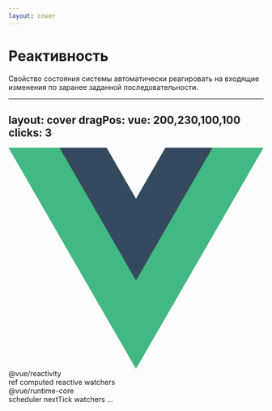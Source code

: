 ```yaml
---
layout: cover
---
```


<div transition transition-500 :class="$clicks > 0 && 'translate-y--50 translate-x--20 left-1/2 scale-85 op80'">
  <h1 text="5xl!">Реактивность</h1>
</div>

<span v-if="$clicks <= 0" opacity-75>Свойство состояния системы автоматически реагировать на входящие изменения по заранее заданной последовательности.</span>

<Stepper :steps="[{
  irritant: 'prms-hidden',
  state: 'prms-hidden',
  subscribers: 'prms-hidden',
  effects: 'prms-hidden',
  scheduler: 'prms-hidden',
  arrowState: 'prms-hidden',
  arrowSubscribers: 'prms-hidden',
  arrowIrritant: 'prms-hidden',
  arrowSchedulerState: 'prms-hidden',
  arrowSchedulerEffects: 'prms-hidden',
}, {
  state: '',
},{
  subscribers: '',
  arrowState: ''
},
{
  effects: '',
  arrowSubscribers: ''
},
{
  irritant: 'rounded-full h-11 w-11',
  arrowIrritant: '',
  subscribers: 'border-red/60 bg-red/40',
  effects: 'border-red/60 bg-red/40'
},
{
  scheduler,
  subscribers: '',
  effects: '',
  arrowSchedulerState: '',
  arrowSchedulerEffects: ''
}]" v-slot="config">
  <div>
    <AtomCard :class="[config.state, $clicks > 1 ? 'position-400_220': 'position-490_260']" title="State" />
  </div>
  <div>
    <AtomCard class="position-600_220" :class="config.subscribers" title="Subscribers" />
    <SvgArrow x1="452" y1="220" x2="514" y2="220" :class="config.arrowState" />
  </div>
  <div>
    <AtomCard class="position-800_320" :class="config.effects" title="Effects" />
    <SvgArrow x1="682" y1="226" x2="760" y2="282" :class="config.arrowSubscribers" />
  </div>
  <div>
    <AtomCard class="position-200_220" :class="config.irritant" color="purple" />
    <SvgArrow x1="236" y1="220" x2="340" y2="220" :class="config.arrowIrritant" />
  </div>
  <div>
    <AtomCard class="position-510_420" :class="config.scheduler" title="Scheduler" color="purple" />
    <SvgArrow x1="500" y1="384" x2="420" y2="260" :class="config.arrowSchedulerState" />
    <SvgArrow x1="736" y1="330" x2="590" y2="400" :class="config.arrowSchedulerEffects" />
  </div>
</Stepper>

---
layout: cover
dragPos:
  vue: 200,230,100,100
clicks: 3
---

<svg v-drag="'vue'" absolute top-0 xmlns="http://www.w3.org/2000/svg" viewBox="0 0 196.32 170.02">
  <path fill="#42b883" d="M120.83 0L98.16 39.26 75.49 0H0l98.16 170.02L196.32 0h-75.49z"/>
  <path fill="#35495e" d="M120.83 0L98.16 39.26 75.49 0H39.26l58.9 102.01L157.06 0h-36.23z"/>
</svg>

<div absolute left-120 top-16>
  <div
    absolute left-0 border="~ blue rounded-full"
    transition-all duration-400
    bg-blue:20 text-xl text-blue flex="~ items-center justify-center"
    :class="[$clicks>0 ? 'w60 h60 top-24' : 'top-28 w50 h50']"
    v-click="0"
  >
    <div :class="{pr10: $clicks>1}" transition-all duration-400 text-center>
        <span>@vue/reactivity</span>
        <div v-if="$clicks>0" flex="~ col gap items-start" w-fit text-white text-lg ml1>
            <span>ref</span>
            <span :class="{opacity50: $clicks>1}">computed</span>
            <span>reactive</span>
            <span :class="{opacity50: $clicks>1}">watchers</span>
        </div>
    </div>
  </div>
  <div
    absolute w-60 h-60 left-49 top-10 border="~ purple rounded-full"
    bg-purple:20 text-xl text-purple flex="~ items-center justify-center"
    v-click="2"
  >
    <div pl6 transition-all duration-400 text-center>
        <span :class="{pb10: $clicks>2}" transition-all duration-400>@vue/runtime-core</span>
        <div v-if="$clicks>2" flex="~ col gap items-start" w-fit text-white text-lg ml1>
            <span>scheduler</span>
            <span>nextTick</span>
            <span>watchers</span>
            ...
        </div>
    </div>
  </div>
</div>